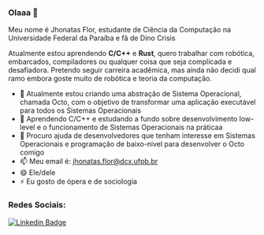 ### Olaaa 👋

Meu nome é Jhonatas Flor, estudante de Ciência da Computação na Universidade Federal da Paraíba e fã de Dino Crisis

Atualmente estou aprendendo **C/C++** e **Rust**, quero trabalhar com robótica, embarcados, compiladores ou qualquer coisa que seja complicada e desafiadora. Pretendo seguir carreira acadêmica, mas ainda não decidi qual ramo embora goste muito de robótica e teoria da computação.
<br>

- 🔭 Atualmente estou criando uma abstração de Sistema Operacional, chamada Octo, com o objetivo de transformar uma aplicação executável para todos os Sistemas Operacionais
- 🌱 Aprendendo C/C++ e estudando a fundo sobre desenvolvimento low-level e o funcionamento de Sistemas Operacionais na práticaa
- 🤔 Procuro ajuda de desenvolvedores que tenham interesse em Sistemas Operacionais e programação de baixo-nivel para desenvolver o Octo comigo
- 📫 Meu email é: jhonatas.flor@dcx.ufpb.br
- 😄 Ele/dele
- ⚡ Eu gosto de ópera e de sociologia
### Redes Sociais:
[![Linkedin Badge](https://img.shields.io/badge/-JhonatasFlor-blue?style=flat-square&logo=Linkedin&logoColor=white&link=https://www.linkedin.com/in/jhonatas-flor-de-sousa/)](https://www.linkedin.com/in/jhonatas-flor-de-sousa/)

<!--
**FlorSousa/FlorSousa** is a ✨ _special_ ✨ repository because its `README.md` (this file) appears on your GitHub profile.

Here are some ideas to get you started:

- 🔭 I’m currently working on ...
- 🌱 I’m currently learning ...
- 👯 I’m looking to collaborate on ...
- 🤔 I’m looking for help with ...
- 💬 Ask me about ...
- 📫 How to reach me: ...
- 😄 Pronouns: ...
- ⚡ Fun fact: ...
-->
